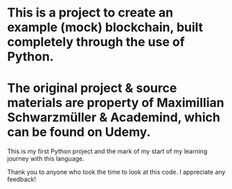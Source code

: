 # This is a project to create an example (mock) blockchain, built completely through the use of Python.
# The original project & source materials are property of Maximillian Schwarzmüller & Academind, which can be found on Udemy.

This is my first Python project and the mark of my start of my learning journey with this language.

Thank you to anyone who took the time to look at this code.  I appreciate any feedback!
